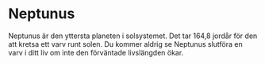 # Neptunus

Neptunus är den yttersta planeten i solsystemet. Det tar 164,8 jordår för den
att kretsa ett varv runt solen. Du kommer aldrig se Neptunus slutföra en varv i
ditt liv om inte den förväntade livslängden ökar.
